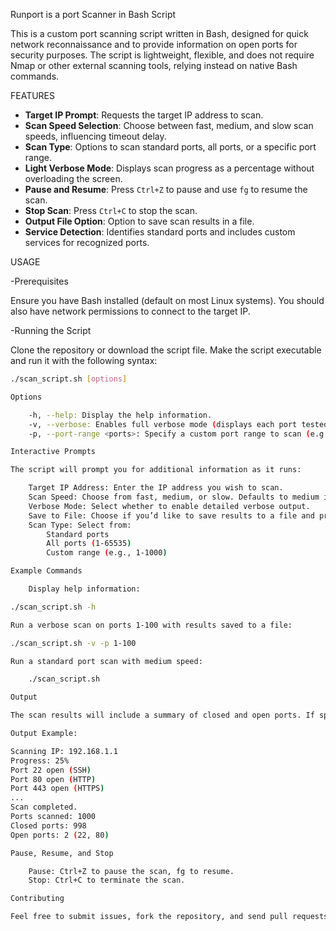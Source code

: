 Runport is a port Scanner in Bash Script

This is a custom port scanning script written in Bash, designed for quick network reconnaissance and to provide information on open ports for security purposes. The script is lightweight, flexible, and does not require Nmap or other external scanning tools, relying instead on native Bash commands. 

FEATURES

- **Target IP Prompt**: Requests the target IP address to scan.
- **Scan Speed Selection**: Choose between fast, medium, and slow scan speeds, influencing timeout delay.
- **Scan Type**: Options to scan standard ports, all ports, or a specific port range.
- **Light Verbose Mode**: Displays scan progress as a percentage without overloading the screen.
- **Pause and Resume**: Press `Ctrl+Z` to pause and use `fg` to resume the scan.
- **Stop Scan**: Press `Ctrl+C` to stop the scan.
- **Output File Option**: Option to save scan results in a file.
- **Service Detection**: Identifies standard ports and includes custom services for recognized ports.

USAGE

-Prerequisites

Ensure you have Bash installed (default on most Linux systems). You should also have network permissions to connect to the target IP.

-Running the Script

Clone the repository or download the script file. Make the script executable and run it with the following syntax:

```bash
./scan_script.sh [options]

Options

    -h, --help: Display the help information.
    -v, --verbose: Enables full verbose mode (displays each port tested).
    -p, --port-range <ports>: Specify a custom port range to scan (e.g., 1-1000).

Interactive Prompts

The script will prompt you for additional information as it runs:

    Target IP Address: Enter the IP address you wish to scan.
    Scan Speed: Choose from fast, medium, or slow. Defaults to medium if no selection is made.
    Verbose Mode: Select whether to enable detailed verbose output.
    Save to File: Choose if you’d like to save results to a file and provide a filename.
    Scan Type: Select from:
        Standard ports
        All ports (1-65535)
        Custom range (e.g., 1-1000)

Example Commands

    Display help information:

./scan_script.sh -h

Run a verbose scan on ports 1-100 with results saved to a file:

./scan_script.sh -v -p 1-100

Run a standard port scan with medium speed:

    ./scan_script.sh

Output

The scan results will include a summary of closed and open ports. If specified, results are saved in a timestamped file with details of detected services.

Output Example:

Scanning IP: 192.168.1.1
Progress: 25%
Port 22 open (SSH)
Port 80 open (HTTP)
Port 443 open (HTTPS)
...
Scan completed.
Ports scanned: 1000
Closed ports: 998
Open ports: 2 (22, 80)

Pause, Resume, and Stop

    Pause: Ctrl+Z to pause the scan, fg to resume.
    Stop: Ctrl+C to terminate the scan.

Contributing

Feel free to submit issues, fork the repository, and send pull requests. Contributions are always welcome.
